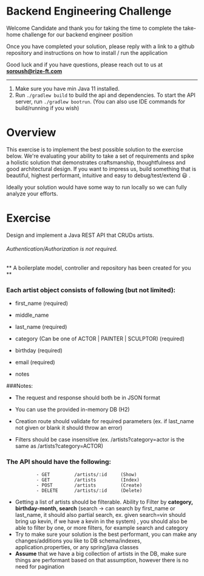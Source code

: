 # Backend Engineering Challenge

Welcome Candidate and thank you for taking the time to complete the take-home challenge for our backend engineer position

Once you have completed your solution, please reply with a link to a github repository and instructions on how to install / run the application

Good luck and if you have questions, please reach out to us at **soroush@rize-ft.com**

---

1) Make sure you have min Java 11 installed.
2) Run `./gradlew build` to build the api and dependencies. To start the API server, run `./gradlew bootrun`. (You can also use IDE commands for build/running if you wish)

# Overview
This exercise is to implement the best possible solution to the exercise below. 
We're evaluating your ability to take a set of requirements and spike a holistic solution that 
demonstrates craftsmanship, thoughtfulness and good architectural 
design. If you want to impress us, build something that is beautiful, 
highest performant, intuitive and easy to debug/test/extend 😃 .


Ideally your solution would have some way to run locally so we can fully analyze your efforts.

# Exercise
Design and implement a Java REST API that CRUDs artists.
###### Authentication/Authorization is not required.

** A boilerplate model, controller and repository has been created for you **


### Each artist object consists of following (but not limited):

- first_name (required)

- middle_name

- last_name (required)

- category (Can be one of ACTOR | PAINTER | SCULPTOR) (required)

- birthday (required)

- email (required)

- notes


###Notes:

- The request and response should both be in JSON format

- You can use the provided in-memory DB (H2)

- Creation route should validate for required parameters (ex. if last_name not given or blank it should throw an error)

- Filters should be case insensitive (ex. /artists?category=actor is the same as /artists?category=ACTOR)


### The API should have the following:

               - GET         /artists/:id     (Show)
               - GET         /artists         (Index)
               - POST        /artists         (Create)
               - DELETE      /artists/:id     (Delete)
- Getting a list of artists should be filterable. Ability to Filter by **category, birthday-month, search** (search -> can search by first_name or last_name, it should also partial search, ex. given search=vin should bring up kevin, if we have a kevin in the system) , you should also be able to filter by one, or more filters, for example search and category
- Try to make sure your solution is the best performant, you can make any changes/additions you like to DB schema/indexes, application.properties, or any spring/java classes
- **Assume** that we have a big collection of artists in the DB, make sure things are performant based on that assumption, however there is no need for pagination